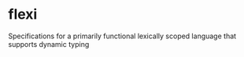 # flexi
Specifications for a primarily functional lexically scoped language that supports dynamic typing
